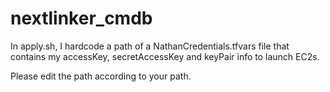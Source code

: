 # nextlinker_cmdb

In apply.sh, I hardcode a path of a NathanCredentials.tfvars file that contains my accessKey, secretAccessKey and keyPair info to launch EC2s.

Please edit the path according to your path.
